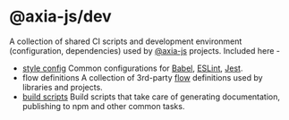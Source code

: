 # @axia-js/dev

A collection of shared CI scripts and development environment (configuration, dependencies) used by [@axia-js](hhttps://github.com/axia-js) projects. Included here -

- [style config](config/) Common configurations for [Babel](https://babeljs.io/), [ESLint](https://eslint.org/), [Jest](https://facebook.github.io/jest/).
- flow definitions A collection of 3rd-party [flow](https://flow.org/) definitions used by libraries and projects.
- [build scripts](scripts/) Build scripts that take care of generating documentation, publishing to npm and other common tasks.
